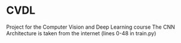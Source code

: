 # CVDL
Project for the Computer Vision and Deep Learning course
The CNN Architecture is taken from the internet (lines 0-48 in train.py)
